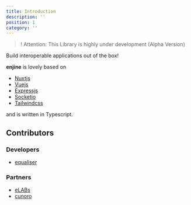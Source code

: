 ```yaml
---
title: Introduction
description: ''
position: 1
category: ''
---
```


> ! Attention: This Library is highly under development (Alpha Version)

Build interoperable applications out of the box!

**enjine** is lovely based on
- [Nuxtjs](https://nuxtjs.org/)
- [Vuejs](https://vuejs.org/)
- [Expressjs](https://expressjs.com/)
- [Socketio](https://socket.io/)
- [Tailwindcss](https://tailwindcss.com/)

and is written in Typescript.


## Contributors

### Developers

- [equaliser](https://equaliser.ecosis.io)

### Partners

- [eLABs](https://elabs.ecosis.io)
- [cunoro](https://cunoro.ecosis.io)

<!-- ### Bakers

### Angels -->
